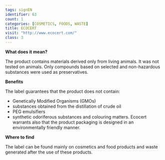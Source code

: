 ```yaml
---
tags: signEN
identifier: 63
count: 1
categories: [COSMETICS, FOODS, WASTE]
title: ECOCERT
visit: "http://www.ecocert.com/"
class: 3
---
```

**What does it mean?**

The product contains materials derived only from living animals. It was not tested on animals. Only compounds based on selected and non-hazardous substances were used as preservatives.

**Benefits**

The label guarantees that the product does not contain:
- Genetically Modified Organisms (GMOs)
- substances obtained from the distillation of crude oil
- PEG emulsifiers
- synthetic odoriferous substances and colouring matters.
Ecocert warrants also that the product packaging is designed in an environmentally friendly manner.

**Where to find**

The label can be found mainly on cosmetics and food products and waste generated after the use of these products.